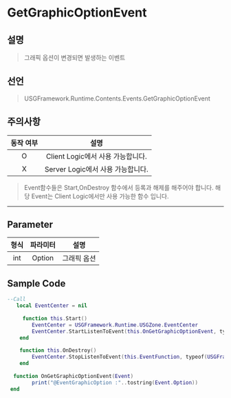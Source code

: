 # GetGraphicOptionEvent

## 설명
> 그래픽 옵션이 변경되면 발생하는 이벤트

## 선언
> USGFramework.Runtime.Contents.Events.GetGraphicOptionEvent

## 주의사항
| **동작 여부** |          **설명**          |
|:---------:|:------------------------:|
|     O     | Client Logic에서 사용 가능합니다. |
|     X     | Server Logic에서 사용 가능합니다. |
> Event함수들은 Start,OnDestroy 함수에서 등록과 해제를 해주어야 합니다.
> 해당 Event는 Client Logic에서만 사용 가능한 함수 입니다.
---

## Parameter
| **형식** | **파라미터** | **설명** |
|:------:|:--------:|:------:|
|  int   |  Option  | 그래픽 옵션 |

## Sample Code
```lua
--Call
   local EventCenter = nil
 
     function this.Start()
        EventCenter = USGFramework.Runtime.USGZone.EventCenter
        EventCenter.StartListenToEvent(this.OnGetGraphicOptionEvent, typeof(USGFramework.Runtime.Contents.Events.GetGraphicOptionEvent))
    end
 
    function this.OnDestroy()
        EventCenter.StopListenToEvent(this.EventFunction, typeof(USGFramework.Runtime.Contents.Events.GetGraphicOptionEvent))
    end
 
  function OnGetGraphicOptionEvent(Event)
        print("@EventGraphicOption :"..tostring(Event.Option))
 end
```
